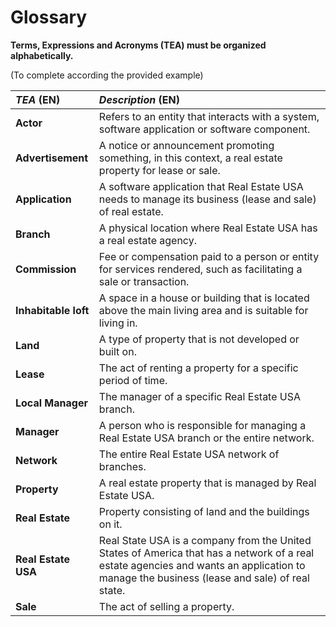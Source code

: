 # Glossary

**Terms, Expressions and Acronyms (TEA) must be organized alphabetically.**

(To complete according the provided example)

| **_TEA_** (EN)       | **_Description_** (EN)                                                                                                                                                                     |                                       
|:---------------------|:-------------------------------------------------------------------------------------------------------------------------------------------------------------------------------------------|
| **Actor**            | Refers to an entity that interacts with a system, software application or software component.                                                                                              |
| **Advertisement**    | A notice or announcement promoting something, in this context, a real estate property for lease or sale.                                                                                   |
| **Application**      | A software application that Real Estate USA needs to manage its business (lease and sale) of real estate.                                                                                  |
| **Branch**           | A physical location where Real Estate USA has a real estate agency.                                                                                                                        |
| **Commission**       | Fee or compensation paid to a person or entity for services rendered, such as facilitating a sale or transaction.                                                                          |
| **Inhabitable loft** | A space in a house or building that is located above the main living area and is suitable for living in.                                                                                   |
| **Land**             | A type of property that is not developed or built on.                                                                                                                                      |
| **Lease**            | The act of renting a property for a specific period of time.                                                                                                                               |
| **Local Manager**    | The manager of a specific Real Estate USA branch.                                                                                                                                          |
| **Manager**          | A person who is responsible for managing a Real Estate USA branch or the entire network.                                                                                                   |
| **Network**          | The entire Real Estate USA network of branches.                                                                                                                                            |
| **Property**         | A real estate property that is managed by Real Estate USA.                                                                                                                                 |
| **Real Estate**      | Property consisting of land and the buildings on it.                                                                                                                                       |
| **Real Estate USA**  | Real State USA is a company from the United States of America that has a network of a real estate agencies and wants an application to manage the business (lease and sale) of real state. |
| **Sale**             | The act of selling a property.                                                                                                                                                             |







